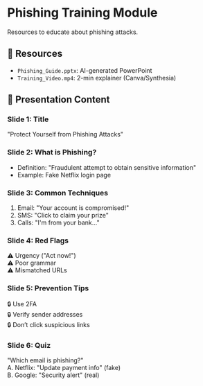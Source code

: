 # Phishing Training Module
Resources to educate about phishing attacks.

## 🎯 Resources
- `Phishing_Guide.pptx`: AI-generated PowerPoint
- `Training_Video.mp4`: 2-min explainer (Canva/Synthesia)

## 📝 Presentation Content
### Slide 1: Title 
"Protect Yourself from Phishing Attacks"

### Slide 2: What is Phishing?
- Definition: "Fraudulent attempt to obtain sensitive information"
- Example: Fake Netflix login page

### Slide 3: Common Techniques
1. Email: "Your account is compromised!"
2. SMS: "Click to claim your prize"
3. Calls: "I'm from your bank..."

### Slide 4: Red Flags
⚠️ Urgency ("Act now!")  
⚠️ Poor grammar  
⚠️ Mismatched URLs  

### Slide 5: Prevention Tips
🔒 Use 2FA  
🔒 Verify sender addresses  
🔒 Don’t click suspicious links  

### Slide 6: Quiz
"Which email is phishing?"  
A. Netflix: "Update payment info" (fake)  
B. Google: "Security alert" (real)  
